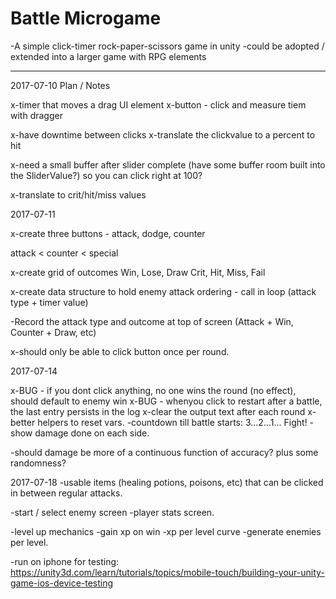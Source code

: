 # Battle Microgame
-A simple click-timer rock-paper-scissors game in unity
-could be adopted / extended into a larger game with RPG elements


-----

2017-07-10 Plan / Notes

x-timer that moves a drag UI element
x-button - click and measure tiem with dragger

x-have downtime between clicks
x-translate the clickvalue to a percent to hit

x-need a small buffer after slider complete (have some buffer room built into the SliderValue?) so you can click right at 100?

x-translate to crit/hit/miss values

2017-07-11

x-create three buttons - attack, dodge, counter

attack < counter < special

x-create grid of outcomes 
	Win, Lose, Draw
	Crit, Hit, Miss, Fail

x-create data structure to hold enemy attack ordering - call in loop (attack type + timer value)

-Record the attack type and outcome at top of screen (Attack + Win, Counter + Draw, etc)

x-should only be able to click button once per round.

2017-07-14

x-BUG - if you dont click anything, no one wins the round (no effect), should default to enemy win
x-BUG - whenyou click to restart after a battle, the last entry persists in the log
x-clear the output text after each round
x-better helpers to reset vars.
-countdown till battle starts: 3...2...1... Fight!
-show damage done on each side.

-should damage be more of a continuous function of accuracy?  plus some randomness?

2017-07-18
-usable items (healing potions, poisons, etc) that can be clicked in between regular attacks.

-start / select enemy screen
-player stats screen.

-level up mechanics
	-gain xp on win
	-xp per level curve
	-generate enemies per level.

-run on iphone for testing:
	https://unity3d.com/learn/tutorials/topics/mobile-touch/building-your-unity-game-ios-device-testing


